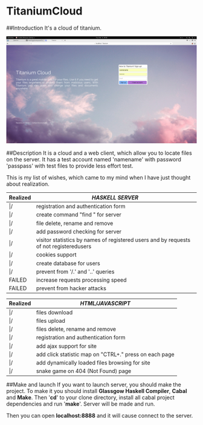 # TitaniumCloud
##Introduction
It's a cloud of titanium.

![Screenshot](resource/images/screenshot.png)

##Description
It is a cloud and a web client, which allow you to locate files on the server. It has a test account named 'namename' with password 'passpass' with test files to provide less effort test.

This is my list of wishes, which came to my mind when I have just thought about realization.

|Realized|*HASKELL SERVER*|
|----|----|
|\|/ |registration and authentication form|
|\|/ |create command "find <username>" for server|
|\|/ |file delete, rename and remove|
|\|/ |add password checking for server|
|\|/ |visitor statistics by names of registered users and by requests of not registeredusers|
|\|/ |cookies support|
|\|/ |create database for users|
|\|/ |prevent from '/.' and '..' queries|
|FAILED |increase requests processing speed|
|FAILED |prevent from hacker attacks|

|Realized|*HTML/JAVASCRIPT*|
|----|----|
|\|/ |files download|
|\|/ |files upload|
|\|/ |files delete, rename and remove|
|\|/ |registration and authentication form|
|\|/ |add ajax support for site|
|\|/ |add click statistic map on "CTRL+." press on each page|
|\|/ |add dynamically loaded files browsing for site|
|\|/ |snake game on 404 (Not Found) page|

##Make and launch
If you want to launch server, you should make the project. 
To make it you should install **Glassgow Haskell Compiler**, **Cabal** and **Make**. Then '**cd**' to your clone directory, install all cabal project dependencies and run '**make**'. Server will be made and run.

Then you can open **localhost:8888** and it will cause connect to the server.
